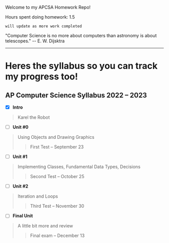Welcome to my APCSA Homework Repo!

Hours spent doing homework: 1.5

`will update as more work completed`

"Computer Science is no more about computers than astronomy is about telescopes."
-- E. W. Dijsktra

---
# Heres the syllabus so you can track my progress too!

## AP Computer Science Syllabus 2022 – 2023

- [x] **Intro**
>Karel the Robot


- [ ] **Unit #0**
>Using Objects and Drawing Graphics
>>First Test – September 23


- [ ] **Unit #1**
>Implementing Classes, Fundamental Data Types, Decisions
>>Second Test – October 25


- [ ] **Unit #2**
>Iteration and Loops
>>Third Test – November 30


- [ ] **Final Unit**
>A little bit more and review
>>Final exam – December 13
